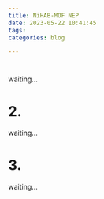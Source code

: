```yaml
---
title: NiHAB-MOF NEP
date: 2023-05-22 10:41:45
tags:
categories: blog

---
```


# 

waiting...

# 2.

waiting...

# 3.

waiting...








